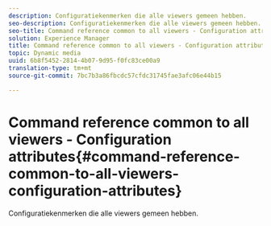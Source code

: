 ```yaml
---
description: Configuratiekenmerken die alle viewers gemeen hebben.
seo-description: Configuratiekenmerken die alle viewers gemeen hebben.
seo-title: Command reference common to all viewers - Configuration attributes
solution: Experience Manager
title: Command reference common to all viewers - Configuration attributes
topic: Dynamic media
uuid: 6b8f5452-2814-4b07-9d95-f0fc83ce00a9
translation-type: tm+mt
source-git-commit: 7bc7b3a86fbcdc57cfdc31745fae3afc06e44b15

---
```



# Command reference common to all viewers - Configuration attributes{#command-reference-common-to-all-viewers-configuration-attributes}

Configuratiekenmerken die alle viewers gemeen hebben.

